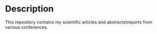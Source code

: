 # Description
This repository contains my scientific articles and abstracts\reports from various conferences.
